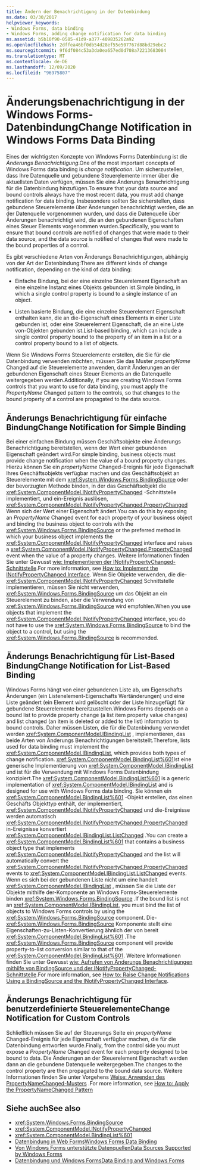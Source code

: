 ```yaml
---
title: Ändern der Benachrichtigung in der Datenbindung
ms.date: 03/30/2017
helpviewer_keywords:
- Windows Forms, data binding
- Windows Forms, adding change notification for data binding
ms.assetid: b5b10f90-0585-41d9-a377-409835262a92
ms.openlocfilehash: 2dffea46bf0db54d28ef55e507767d88bd29ebc2
ms.sourcegitcommit: 9f6df084c53a3da0ea657ed0d708a72213683084
ms.translationtype: MT
ms.contentlocale: de-DE
ms.lasthandoff: 12/09/2020
ms.locfileid: "96975807"
---
```

# <a name="change-notification-in-windows-forms-data-binding"></a><span data-ttu-id="06b35-102">Änderungsbenachrichtigung in der Windows Forms-Datenbindung</span><span class="sxs-lookup"><span data-stu-id="06b35-102">Change Notification in Windows Forms Data Binding</span></span>
<span data-ttu-id="06b35-103">Eines der wichtigsten Konzepte von Windows Forms Datenbindung ist die *Änderungs Benachrichtigung*.</span><span class="sxs-lookup"><span data-stu-id="06b35-103">One of the most important concepts of Windows Forms data binding is *change notification*.</span></span> <span data-ttu-id="06b35-104">Um sicherzustellen, dass Ihre Datenquelle und gebundene Steuerelemente immer über die aktuellsten Daten verfügen, müssen Sie eine Änderungs Benachrichtigung für die Datenbindung hinzufügen.</span><span class="sxs-lookup"><span data-stu-id="06b35-104">To ensure that your data source and bound controls always have the most recent data, you must add change notification for data binding.</span></span> <span data-ttu-id="06b35-105">Insbesondere sollten Sie sicherstellen, dass gebundene Steuerelemente über Änderungen benachrichtigt werden, die an der Datenquelle vorgenommen wurden, und dass die Datenquelle über Änderungen benachrichtigt wird, die an den gebundenen Eigenschaften eines Steuer Elements vorgenommen wurden.</span><span class="sxs-lookup"><span data-stu-id="06b35-105">Specifically, you want to ensure that bound controls are notified of changes that were made to their data source, and the data source is notified of changes that were made to the bound properties of a control.</span></span>  
  
 <span data-ttu-id="06b35-106">Es gibt verschiedene Arten von Änderungs Benachrichtigungen, abhängig von der Art der Datenbindung:</span><span class="sxs-lookup"><span data-stu-id="06b35-106">There are different kinds of change notification, depending on the kind of data binding:</span></span>  
  
- <span data-ttu-id="06b35-107">Einfache Bindung, bei der eine einzelne Steuerelement Eigenschaft an eine einzelne Instanz eines Objekts gebunden ist.</span><span class="sxs-lookup"><span data-stu-id="06b35-107">Simple binding, in which a single control property is bound to a single instance of an object.</span></span>  
  
- <span data-ttu-id="06b35-108">Listen basierte Bindung, die eine einzelne Steuerelement Eigenschaft enthalten kann, die an die-Eigenschaft eines Elements in einer Liste gebunden ist, oder eine Steuerelement Eigenschaft, die an eine Liste von-Objekten gebunden ist.</span><span class="sxs-lookup"><span data-stu-id="06b35-108">List-based binding, which can include a single control property bound to the property of an item in a list or a control property bound to a list of objects.</span></span>  
  
 <span data-ttu-id="06b35-109">Wenn Sie Windows Forms Steuerelemente erstellen, die Sie für die Datenbindung verwenden möchten, müssen Sie das Muster *propertyName* Changed auf die Steuerelemente anwenden, damit Änderungen an der gebundenen Eigenschaft eines Steuer Elements an die Datenquelle weitergegeben werden.</span><span class="sxs-lookup"><span data-stu-id="06b35-109">Additionally, if you are creating Windows Forms controls that you want to use for data binding, you must apply the *PropertyName* Changed pattern to the controls, so that changes to the bound property of a control are propagated to the data source.</span></span>  
  
## <a name="change-notification-for-simple-binding"></a><span data-ttu-id="06b35-110">Änderungs Benachrichtigung für einfache Bindung</span><span class="sxs-lookup"><span data-stu-id="06b35-110">Change Notification for Simple Binding</span></span>  
 <span data-ttu-id="06b35-111">Bei einer einfachen Bindung müssen Geschäftsobjekte eine Änderungs Benachrichtigung bereitstellen, wenn der Wert einer gebundenen Eigenschaft geändert wird.</span><span class="sxs-lookup"><span data-stu-id="06b35-111">For simple binding, business objects must provide change notification when the value of a bound property changes.</span></span> <span data-ttu-id="06b35-112">Hierzu können Sie ein *propertyName* Changed-Ereignis für jede Eigenschaft Ihres Geschäftsobjekts verfügbar machen und das Geschäftsobjekt an Steuerelemente mit dem <xref:System.Windows.Forms.BindingSource> oder der bevorzugten Methode binden, in der das Geschäftsobjekt die <xref:System.ComponentModel.INotifyPropertyChanged> -Schnittstelle implementiert, und ein-Ereignis auslösen, <xref:System.ComponentModel.INotifyPropertyChanged.PropertyChanged> Wenn sich der Wert einer Eigenschaft ändert.</span><span class="sxs-lookup"><span data-stu-id="06b35-112">You can do this by exposing an *PropertyName* Changed event for each property of your business object and binding the business object to controls with the <xref:System.Windows.Forms.BindingSource> or the preferred method in which your business object implements the <xref:System.ComponentModel.INotifyPropertyChanged> interface and raises a <xref:System.ComponentModel.INotifyPropertyChanged.PropertyChanged> event when the value of a property changes.</span></span> <span data-ttu-id="06b35-113">Weitere Informationen finden Sie unter Gewusst [wie: Implementieren der INotifyPropertyChanged-Schnittstelle](how-to-implement-the-inotifypropertychanged-interface.md).</span><span class="sxs-lookup"><span data-stu-id="06b35-113">For more information, see [How to: Implement the INotifyPropertyChanged Interface](how-to-implement-the-inotifypropertychanged-interface.md).</span></span> <span data-ttu-id="06b35-114">Wenn Sie Objekte verwenden, die die- <xref:System.ComponentModel.INotifyPropertyChanged> Schnittstelle implementieren, müssen Sie nicht verwenden, <xref:System.Windows.Forms.BindingSource> um das Objekt an ein Steuerelement zu binden, aber die Verwendung von <xref:System.Windows.Forms.BindingSource> wird empfohlen.</span><span class="sxs-lookup"><span data-stu-id="06b35-114">When you use objects that implement the <xref:System.ComponentModel.INotifyPropertyChanged> interface, you do not have to use the <xref:System.Windows.Forms.BindingSource> to bind the object to a control, but using the <xref:System.Windows.Forms.BindingSource> is recommended.</span></span>  
  
## <a name="change-notification-for-list-based-binding"></a><span data-ttu-id="06b35-115">Änderungs Benachrichtigung für List-Based Bindung</span><span class="sxs-lookup"><span data-stu-id="06b35-115">Change Notification for List-Based Binding</span></span>  
 <span data-ttu-id="06b35-116">Windows Forms hängt von einer gebundenen Liste ab, um Eigenschafts Änderungen (ein Listenelement-Eigenschafts Wertänderungen) und eine Liste geändert (ein Element wird gelöscht oder der Liste hinzugefügt) für gebundene Steuerelemente bereitzustellen.</span><span class="sxs-lookup"><span data-stu-id="06b35-116">Windows Forms depends on a bound list to provide property change (a list item property value changes) and list changed (an item is deleted or added to the list) information to bound controls.</span></span> <span data-ttu-id="06b35-117">Daher müssen Listen, die für die Datenbindung verwendet werden <xref:System.ComponentModel.IBindingList> , implementieren, das beide Arten von Änderungs Benachrichtigungen bereitstellt.</span><span class="sxs-lookup"><span data-stu-id="06b35-117">Therefore, lists used for data binding must implement the <xref:System.ComponentModel.IBindingList>, which provides both types of change notification.</span></span> <span data-ttu-id="06b35-118"><xref:System.ComponentModel.BindingList%601>Ist eine generische Implementierung von <xref:System.ComponentModel.IBindingList> und ist für die Verwendung mit Windows Forms Datenbindung konzipiert.</span><span class="sxs-lookup"><span data-stu-id="06b35-118">The <xref:System.ComponentModel.BindingList%601> is a generic implementation of <xref:System.ComponentModel.IBindingList> and is designed for use with Windows Forms data binding.</span></span> <span data-ttu-id="06b35-119">Sie können ein <xref:System.ComponentModel.BindingList%601> -Objekt erstellen, das einen Geschäfts Objekttyp enthält, der implementiert, <xref:System.ComponentModel.INotifyPropertyChanged> und die-Ereignisse werden automatisch <xref:System.ComponentModel.INotifyPropertyChanged.PropertyChanged> in-Ereignisse konvertiert <xref:System.ComponentModel.IBindingList.ListChanged> .</span><span class="sxs-lookup"><span data-stu-id="06b35-119">You can create a <xref:System.ComponentModel.BindingList%601> that contains a business object type that implements <xref:System.ComponentModel.INotifyPropertyChanged> and the list will automatically convert the <xref:System.ComponentModel.INotifyPropertyChanged.PropertyChanged> events to <xref:System.ComponentModel.IBindingList.ListChanged> events.</span></span> <span data-ttu-id="06b35-120">Wenn es sich bei der gebundenen Liste nicht um eine handelt <xref:System.ComponentModel.IBindingList> , müssen Sie die Liste der Objekte mithilfe der-Komponente an Windows Forms-Steuerelemente binden <xref:System.Windows.Forms.BindingSource> .</span><span class="sxs-lookup"><span data-stu-id="06b35-120">If the bound list is not an <xref:System.ComponentModel.IBindingList>, you must bind the list of objects to Windows Forms controls by using the <xref:System.Windows.Forms.BindingSource> component.</span></span> <span data-ttu-id="06b35-121">Die- <xref:System.Windows.Forms.BindingSource> Komponente stellt eine Eigenschaften-zu-Listen-Konvertierung ähnlich der von bereit <xref:System.ComponentModel.BindingList%601> .</span><span class="sxs-lookup"><span data-stu-id="06b35-121">The <xref:System.Windows.Forms.BindingSource> component will provide property-to-list conversion similar to that of the <xref:System.ComponentModel.BindingList%601>.</span></span> <span data-ttu-id="06b35-122">Weitere Informationen finden Sie unter Gewusst [wie: Aufrufen von Änderungs Benachrichtigungen mithilfe von BindingSource und der INotifyPropertyChanged-Schnittstelle](./controls/raise-change-notifications--bindingsource.md).</span><span class="sxs-lookup"><span data-stu-id="06b35-122">For more information, see [How to: Raise Change Notifications Using a BindingSource and the INotifyPropertyChanged Interface](./controls/raise-change-notifications--bindingsource.md).</span></span>  
  
## <a name="change-notification-for-custom-controls"></a><span data-ttu-id="06b35-123">Änderungs Benachrichtigung für benutzerdefinierte Steuerelemente</span><span class="sxs-lookup"><span data-stu-id="06b35-123">Change Notification for Custom Controls</span></span>  
 <span data-ttu-id="06b35-124">Schließlich müssen Sie auf der Steuerungs Seite ein *propertyName* Changed-Ereignis für jede Eigenschaft verfügbar machen, die für die Datenbindung entworfen wurde.</span><span class="sxs-lookup"><span data-stu-id="06b35-124">Finally, from the control side you must expose a *PropertyName* Changed event for each property designed to be bound to data.</span></span> <span data-ttu-id="06b35-125">Die Änderungen an der Steuerelement Eigenschaft werden dann an die gebundene Datenquelle weitergegeben.</span><span class="sxs-lookup"><span data-stu-id="06b35-125">The changes to the control property are then propagated to the bound data source.</span></span> <span data-ttu-id="06b35-126">Weitere Informationen finden Sie unter Vorgehens [Weise: Anwenden des PropertyNameChanged-Musters](how-to-apply-the-propertynamechanged-pattern.md) .</span><span class="sxs-lookup"><span data-stu-id="06b35-126">For more information, see [How to: Apply the PropertyNameChanged Pattern](how-to-apply-the-propertynamechanged-pattern.md)</span></span>  
  
## <a name="see-also"></a><span data-ttu-id="06b35-127">Siehe auch</span><span class="sxs-lookup"><span data-stu-id="06b35-127">See also</span></span>

- <xref:System.Windows.Forms.BindingSource>
- <xref:System.ComponentModel.INotifyPropertyChanged>
- <xref:System.ComponentModel.BindingList%601>
- [<span data-ttu-id="06b35-128">Datenbindung in Web Forms</span><span class="sxs-lookup"><span data-stu-id="06b35-128">Windows Forms Data Binding</span></span>](windows-forms-data-binding.md)
- [<span data-ttu-id="06b35-129">Von Windows Forms unterstützte Datenquellen</span><span class="sxs-lookup"><span data-stu-id="06b35-129">Data Sources Supported by Windows Forms</span></span>](data-sources-supported-by-windows-forms.md)
- [<span data-ttu-id="06b35-130">Datenbindung und Windows Forms</span><span class="sxs-lookup"><span data-stu-id="06b35-130">Data Binding and Windows Forms</span></span>](data-binding-and-windows-forms.md)
